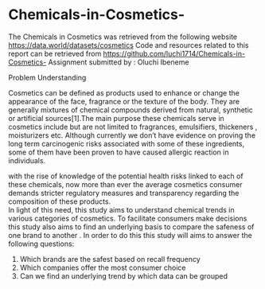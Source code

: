 # Chemicals-in-Cosmetics-


The Chemicals in Cosmetics was retrieved from the following website  https://data.world/datasets/cosmetics
Code and resources related to this report can be retrieved from https://github.com/luchi1714/Chemicals-in-Cosmetics-
Assignment submitted by : Oluchi Ibeneme

Problem Understanding 

Cosmetics can be defined as products used to enhance or change the appearance of the face, fragrance or the texture of the body. They are generally mixtures of chemical compounds derived from natural,  synthetic or artificial sources[1].The main purpose these chemicals serve  in cosmetics include but are not limited to fragrances, emulsifiers, thickeners , moisturizers etc. Although currently we don’t have evidence on proving the long term carcinogenic risks associated with some of these ingredients, some of them have been proven to have caused allergic reaction in individuals.

with the rise of knowledge of the potential health risks linked to each of these chemicals, now more than ever the average cosmetics consumer demands stricter regulatory measures and transparency regarding the composition of these products.  
In light of this need, this study aims to understand chemical trends in various categories of cosmetics. To facilitate consumers make decisions this study also aims to find an underlying  basis to compare the safeness of one brand to another . In order to do this this study will aims  to answer the following questions:
1.	Which brands are the safest based on recall frequency
2.	Which companies offer the most consumer choice  
3.	Can we find an underlying trend by  which data can be grouped  
